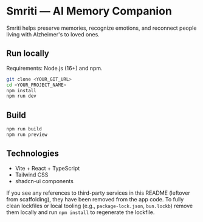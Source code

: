 # Smriti — AI Memory Companion

Smriti helps preserve memories, recognize emotions, and reconnect people living with Alzheimer's to loved ones.

## Run locally

Requirements: Node.js (16+) and npm.

```sh
git clone <YOUR_GIT_URL>
cd <YOUR_PROJECT_NAME>
npm install
npm run dev
```

## Build

```sh
npm run build
npm run preview
```

## Technologies

- Vite + React + TypeScript
- Tailwind CSS
- shadcn-ui components

If you see any references to third-party services in this README (leftover from scaffolding), they have been removed from the app code. To fully clean lockfiles or local tooling (e.g., `package-lock.json`, `bun.lockb`) remove them locally and run `npm install` to regenerate the lockfile.

